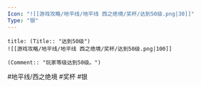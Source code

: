 ```yaml
---
Icon: "![[游戏攻略/地平线/地平线 西之绝境/奖杯/达到50级.png|30]]"
Type: "银"
---
```

```ad-common-silver-trophy
title: (Title:: "达到50级")
![[游戏攻略/地平线/地平线 西之绝境/奖杯/达到50级.png|100]]

(Comment:: "玩家等级达到50级。")
```

#地平线/西之绝境 #奖杯 #银
